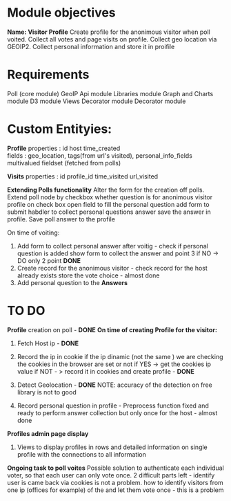 # Module objectives 
**Name: Visitor Profile**
Create profile for the anonimous visitor when poll voited. Collect all votes and page visits on profile. Collect geo location via GEOIP2. Collect personal information and store it in proifile


# Requirements

Poll (core module)
GeoIP Api module
Libraries module
Graph and Charts module
D3 module
Views Decorator module
Decorator module


# Custom Entityies:

**Profile**
properties :  id host time_created  
fields : geo_location, tags(from url's visited), personal_info_fields multivalued fieldset (fetched from polls)

**Visits**
properties : id profile_id time_visited url_visited

**Extending Polls functionality**
Alter the form for the creation off polls. Extend poll node by checkbox whether question is for anonimous visitor profile 
on check box open field to fill the personal question add form to submit habdler to collect personal questions answer
save the answer in profile. Save poll answer to the  profile


On time of voiting:

1. Add form to collect personal answer after voitig - check if personal question is added show form to collect the answer and point 3 if NO -> DO only 2 point **DONE**
2. Create record for the anonimous visitor - check record for the host already exists store the vote choice  - almost done
3. Add personal question to the **Answers**

    

# TO DO #

**Profile** creation on poll  - **DONE**
**On time of creating Profile for the visitor:**

1. Fetch Host ip - **DONE**
2. Record the ip in cookie if the ip dinamic (not the same ) we are checking the cookies in the browser are set or not  if YES -> get the cookies ip    value if NOT - > record it in cookies and create profile - **DONE**
3. Detect Geolocation - **DONE** NOTE: accuracy of the detection on free library is not to good

4. Record personal question in profile - Preprocess function fixed and ready to perform answer collection but only once for the host - almost done

**Profiles admin page display**
1. Views to display profiles in rows and detailed information on single profile with the connections to all information


**Ongoing task to poll voites**
 Possible solution to authenticate each individual voter, so that each user can only vote once.
 2 difficult parts left - identify user is came back via cookies is not a problem. how to identify visitors from one ip (offices for example) of the and let them vote once - this is a problem










